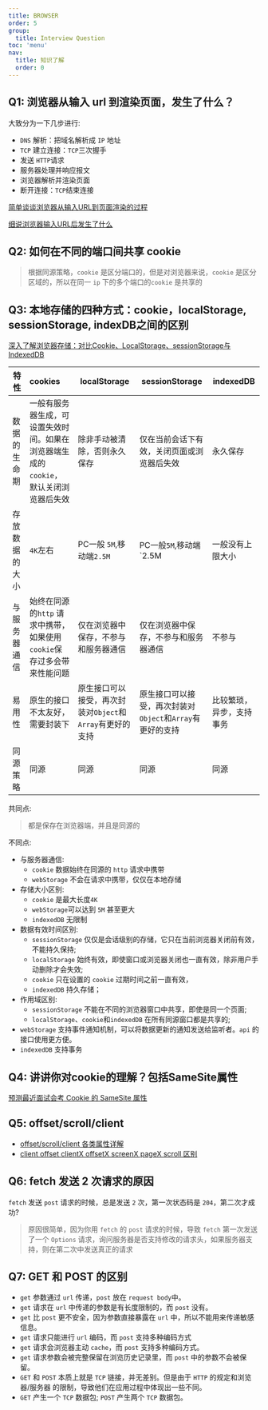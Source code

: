 ```yaml
---
title: BROWSER
order: 5
group:
  title: Interview Question
toc: 'menu'
nav:
  title: 知识了解
  order: 0
---
```


## Q1: 浏览器从输入 url 到渲染页面，发生了什么？

大致分为一下几步进行:

- `DNS` 解析：把域名解析成 `IP` 地址
- `TCP` 建立连接：`TCP`三次握手
- 发送 `HTTP`请求
- 服务器处理并响应报文
- 浏览器解析并渲染页面
- 断开连接：`TCP`结束连接

[简单谈谈浏览器从输入URL到页面渲染的过程](https://juejin.cn/post/6844903878895337485#heading-7)

[细说浏览器输入URL后发生了什么](https://juejin.cn/post/6844904054074654728)

## Q2: 如何在不同的端口间共享 cookie

> 根据同源策略，`cookie` 是区分端口的，但是对浏览器来说，`cookie` 是区分区域的，所以在同一 `ip` 下的多个端口的`cookie` 是共享的

## Q3: 本地存储的四种方式：cookie，localStorage, sessionStorage, indexDB之间的区别

[深入了解浏览器存储：对比Cookie、LocalStorage、sessionStorage与IndexedDB](https://juejin.cn/post/6844903814445662221#heading-19)

| **特性**       | **cookies**                                                     | **localStorage**                                          | **sessionStorage**                                       | **indexedDB**                |
| -------------- | :----------------------------------------------------------- | ----------------------------------------------------- | ----------------------------------------------------- | ------------------------ |
| 数据的生命期   | 一般有服务器生成，可设置失效时间。如果在浏览器端生成的`cookie`，默认关闭浏览器后失效 | 除非手动被清除，否则永久保存                        | 仅在当前会话下有效，关闭页面或浏览器后失效            | 永久保存                 |
| 存放数据的大小 | `4K`左右                                                     | PC一般 `5M`,移动端`2.5M`                           | PC一般`5M`,移动端`2.5M                                | 一般没有上限大小         |
| 与服务器通信   | 始终在同源的`http` 请求中携带，如果使用 `cookie`保存过多会带来性能问题 | 仅在浏览器中保存，不参与和服务器通信                  | 仅在浏览器中保存，不参与和服务器通信                  | 不参与                   |
| 易用性         | 原生的接口不太友好，需要封装下                               | 原生接口可以接受，再次封装对`Object`和`Array`有更好的支持 | 原生接口可以接受，再次封装对`Object`和`Array`有更好的支持 | 比较繁琐，异步，支持事务 |
| 同源策略       | 同源                                                         | 同源                                                  | 同源                                                  | 同源                     |

共同点:

> 都是保存在浏览器端，并且是同源的

不同点:

- 与服务器通信:
  - `cookie` 数据始终在同源的 `http` 请求中携带
  - `webStorage` 不会在请求中携带，仅仅在本地存储
- 存储大小区别:
  - `cookie` 是最大长度`4K`
  - `webStorage`可以达到 `5M` 甚至更大
  - `indexedDB` 无限制
- 数据有效时间区别:
  - `sessionStorage` 仅仅是会话级别的存储，它只在当前浏览器关闭前有效，不能持久保持;
  - `localStorage` 始终有效，即使窗口或浏览器关闭也一直有效，除非用户手动删除才会失效;
  - `cookie` 只在设置的 `cookie` 过期时间之前一直有效，
  - `indexedDB` 持久存储；
- 作用域区别:
  - `sessionStorage` 不能在不同的浏览器窗口中共享，即使是同一个页面;
  - `localStorage`、`cookie`和`indexedDB` 在所有同源窗口都是共享的;
- `webStorage` 支持事件通知机制，可以将数据更新的通知发送给监听者。`api` 的接口使用更方便。
- `indexedDB` 支持事务

## Q4: 讲讲你对cookie的理解？包括SameSite属性

[预测最近面试会考 Cookie 的 SameSite 属性](https://juejin.cn/post/6844904095711494151)

## Q5: offset/scroll/client

- [offset/scroll/client 各类属性详解](https://juejin.cn/post/6940808773564891166#heading-2)
- [client offset clientX offsetX screenX pageX scroll 区别](https://juejin.cn/post/6920410669904822279)

## Q6: fetch 发送 2 次请求的原因

`fetch` 发送 `post` 请求的时候，总是发送 `2` 次，第一次状态码是 `204`，第二次才成功?
> 原因很简单，因为你用 `fetch` 的 `post` 请求的时候，导致 `fetch` 第一次发送了一个 `Options` 请求，询问服务器是否支持修改的请求头，如果服务器支持，则在第二次中发送真正的请求

## Q7: GET 和 POST 的区别

- `get` 参数通过 `url` 传递，`post` 放在 `request body`中。
- `get` 请求在 `url` 中传递的参数是有长度限制的，而 `post` 没有。
- `get` 比 `post` 更不安全，因为参数直接暴露在 `url` 中，所以不能用来传递敏感信息。
- `get` 请求只能进行 `url` 编码，而 `post` 支持多种编码方式
- `get` 请求会浏览器主动 `cache`，而 `post` 支持多种编码方式。
- `get` 请求参数会被完整保留在浏览历史记录里，而 `post` 中的参数不会被保留。
- `GET` 和 `POST` 本质上就是 `TCP` 链接，并无差别。但是由于 `HTTP` 的规定和浏览器/服务器 的限制，导致他们在应用过程中体现出一些不同。
- `GET` 产生一个 `TCP` 数据包; `POST` 产生两个 `TCP` 数据包。
